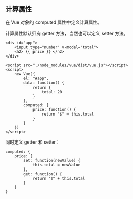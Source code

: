 ## 计算属性

在 Vue 对象的 computed 属性中定义计算属性。

计算属性默认只有 getter 方法，当然也可以定义 setter 方法。

```
<div id="app">
    <input type="number" v-model="total">
    <h2> {{ price }} </h2>
</div>

<script src="./node_modules/vue/dist/vue.js"></script>
<script>
    new Vue({
        el: "#app",
        data: function() {
            return {
                total: 20
            }
        },
        computed: {
            price: function() {
                return "$" + this.total
            }
        }
    })
</script>
```

同时定义 getter 和 setter：

```
computed: {
    price: {
        set: function(newValue) {
            this.total = newValue
        },
        get: function() {
            return "$" + this.total
        }
    }
}
```
